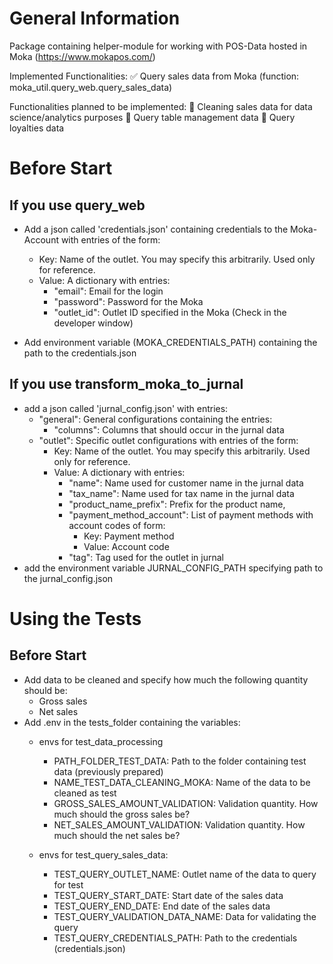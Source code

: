 # General Information
Package containing helper-module for working with POS-Data hosted in Moka (https://www.mokapos.com/)

Implemented Functionalities:
✅ Query sales data from Moka (function: moka_util.query_web.query_sales_data)

Functionalities planned to be implemented:
👷 Cleaning sales data for data science/analytics purposes
👷 Query table management data
👷 Query loyalties data

# Before Start

## If you use query_web

- Add a json called 'credentials.json' containing credentials to the Moka-Account with entries of the form:
    - Key: Name of the outlet. You may specify this arbitrarily. Used only for reference.
    - Value: A dictionary with entries:
        - "email": Email for the login
        - "password": Password for the Moka
        - "outlet_id": Outlet ID specified in the Moka (Check in the developer window)

- Add environment variable (MOKA_CREDENTIALS_PATH) containing the path to the credentials.json

## If you use transform_moka_to_jurnal
- add a json called 'jurnal_config.json' with entries:
    - "general": General configurations containing the entries:
        - "columns": Columns that should occur in the jurnal data
    - "outlet": Specific outlet configurations with entries of the form:
        - Key: Name of the outlet. You may specify this arbitrarily. Used only for reference.
        - Value: A dictionary with entries:
            - "name": Name used for customer name in the jurnal data
            - "tax_name": Name used for tax name in the jurnal data
            - "product_name_prefix": Prefix for the product name,
            - "payment_method_account": List of payment methods with account codes of form:
                - Key: Payment method
                - Value: Account code
            - "tag": Tag used for the outlet in jurnal
- add the environment variable JURNAL_CONFIG_PATH specifying path to the jurnal_config.json

# Using the Tests

## Before Start
- Add data to be cleaned and specify how much the following quantity should be:
    - Gross sales
    - Net sales
- Add .env in the tests_folder containing the variables:
    - envs for test_data_processing
        - PATH_FOLDER_TEST_DATA: Path to the folder containing test data (previously prepared)
        - NAME_TEST_DATA_CLEANING_MOKA: Name of the data to be cleaned as test
        - GROSS_SALES_AMOUNT_VALIDATION: Validation quantity. How much should the gross sales be? 
        - NET_SALES_AMOUNT_VALIDATION: Validation quantity. How much should the net sales be?

    - envs for test_query_sales_data:
        - TEST_QUERY_OUTLET_NAME: Outlet name of the data to query for test
        - TEST_QUERY_START_DATE: Start date of the sales data
        - TEST_QUERY_END_DATE: End date of the sales data
        - TEST_QUERY_VALIDATION_DATA_NAME: Data for validating the query
        - TEST_QUERY_CREDENTIALS_PATH: Path to the credentials (credentials.json)